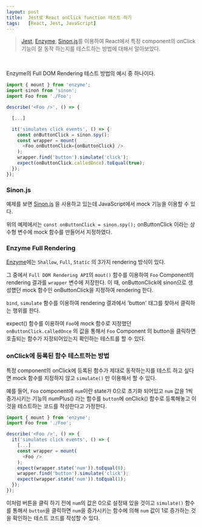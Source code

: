```yaml
---
layout: post
title:  Jest로 React onClick function 테스트 하기
tags:   [React, Jest, JavaScript]
---
```


> [Jest](https://facebook.github.io/jest/), [Enzyme](http://airbnb.io/enzyme/index.html), [Sinon.js](http://sinonjs.org/)를 이용하여 React에서 특정 component의 onClick 기능이 잘 동작 하는지를 테스트하는 방법에 대해서 알아보았다.  

<br/>  

Enzyme의 Full DOM Rendering 테스트 방법의 예시 중 하나이다.  

```JavaScript
import { mount } from 'enzyme';
import sinon from 'sinon';
import Foo from './Foo';

describe('<Foo />', () => {

  [...]

  it('simulates click events', () => {
    const onButtonClick = sinon.spy();
    const wrapper = mount(
      <Foo onButtonClick={onButtonClick} />
    );
    wrapper.find('button').simulate('click');
    expect(onButtonClick.calledOnce).toEqual(true);
  });
});
```  

### Sinon.js   

예제를 보면 [Sinon.js](http://sinonjs.org/) 을 사용하고 있는데 JavaScript에서 mock 기능을 이용할 수 있다.  

위의 예제에서는 `const onButtonClick = sinon.spy();` onButtonClick 이라는 상수형 변수에 mock 함수를 만들어서 지정하였다.  

### Enzyme Full Rendering  

[Enzyme](http://airbnb.io/enzyme/index.html)에는 `Shallow`, `Full`, `Static` 의 3가지 rendering 방식이 있다.

그 중에서 `Full DOM Rendering API`의 `mout()` 함수를 이용하여 `Foo` Component의 rendering 결과를 `wrapper` 변수에 저장한다. 이 때, onButtonClick에 sinon으로 생성헀던 mock 함수인 onButtonClick을 지정하여 rendering 한다.  

`bind`, `simulate` 함수를 이용하여 rendering 결과에서 'button' 태그를 찾아서 클릭하는 행위를 한다.  

expect() 함수를 이용하여 `Foo`에 mock 함수로 지정했던 `onButtonClick.calledOnce` 의 값을 통해서 `Foo` Component 의 button을 클릭하면 호출되는 함수가 지정되어있는지 확인하는 테스트를 할 수 있다.  

### onClick에 등록된 함수 테스트하는 방법  

특정 component의 onClick에 등록된 함수가 제대로 동작하는지를 테스트 하고 싶다면 mock 함수를 지정하지 않고 `simulate()` 만 이용해서 할 수 있다.  

예를 들어, `Foo` component에 `num`이란 state가 0으로 초기화 되어있고 `num` 값을 1씩 증가시키는 기능의 numPlus() 라는 함수를 `button`에 onClick() 함수로 등록해놓고 이것을 테스트하는 코드를 작성한다고 가정한다.  

```JavaScript
import { mount } from 'enzyme';
import Foo from './Foo';

describe('<Foo />', () => {
  it('simulates click events', () => {
    [...]
    const wrapper = mount(
      <Foo />
    );
    expect(wrapper.state('num')).toEqual(0);
    wrapper.find('button').simulate('click');
    expect(wrapper.state('num')).toEqual(1);
  });
});
```   

이처럼 버튼을 클릭 하기 전에 `num`의 값은 0으로 설정돼 있을 것이고 `simulate()` 함수를 통해서 `button`을 클릭하면 `num`을 증가시키는 함수에 의해 `num` 값이 1로 증가하는 것을 확인하는 테스트 코드를 작성할 수 있다.  
